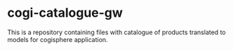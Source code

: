 # cogi-catalogue-gw

This is a repository containing files with catalogue of products translated to
models for cogisphere application.